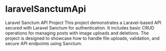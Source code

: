 # laravelSanctumApi
Laravel Sanctum API Project This project demonstrates a Laravel-based API secured with Laravel Sanctum for authentication. It includes basic CRUD operations for managing posts with image uploads and deletions. The project is designed to showcase how to handle file uploads, validation, and secure API endpoints using Sanctum.
